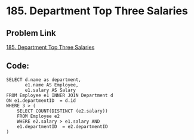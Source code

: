 # 185. Department Top Three Salaries

## Problem Link
[185. Department Top Three Salaries](https://leetcode.com/problems/department-top-three-salaries/description/?envType=study-plan-v2&envId=top-sql-50)

## Code:

``` 
SELECT d.name as department,
       e1.name AS Employee,
       e1.salary AS Salary
FROM Employee e1 INNER JOIN Department d
ON e1.departmentID  = d.id
WHERE 3 > (
    SELECT COUNT(DISTINCT (e2.salary))
    FROM Employee e2
    WHERE e2.salary > e1.salary AND
    e1.departmentID  = e2.departmentID
)
